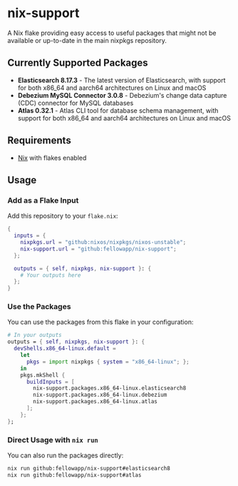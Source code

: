# nix-support

A Nix flake providing easy access to useful packages that might not be available
or up-to-date in the main nixpkgs repository.

## Currently Supported Packages

- **Elasticsearch 8.17.3** - The latest version of Elasticsearch, with support
  for both x86_64 and aarch64 architectures on Linux and macOS
- **Debezium MySQL Connector 3.0.8** - Debezium's change data capture (CDC)
  connector for MySQL databases
- **Atlas 0.32.1** - Atlas CLI tool for database schema management, with support
  for both x86_64 and aarch64 architectures on Linux and macOS

## Requirements

- [Nix](https://nixos.org/download.html) with flakes enabled

## Usage

### Add as a Flake Input

Add this repository to your `flake.nix`:

```nix
{
  inputs = {
    nixpkgs.url = "github:nixos/nixpkgs/nixos-unstable";
    nix-support.url = "github:fellowapp/nix-support";
  };

  outputs = { self, nixpkgs, nix-support }: {
    # Your outputs here
  };
}
```

### Use the Packages

You can use the packages from this flake in your configuration:

```nix
# In your outputs
outputs = { self, nixpkgs, nix-support }: {
  devShells.x86_64-linux.default =
    let
      pkgs = import nixpkgs { system = "x86_64-linux"; };
    in
    pkgs.mkShell {
      buildInputs = [
        nix-support.packages.x86_64-linux.elasticsearch8
        nix-support.packages.x86_64-linux.debezium
        nix-support.packages.x86_64-linux.atlas
      ];
    };
};
```

### Direct Usage with `nix run`

You can also run the packages directly:

```bash
nix run github:fellowapp/nix-support#elasticsearch8
nix run github:fellowapp/nix-support#atlas
```
